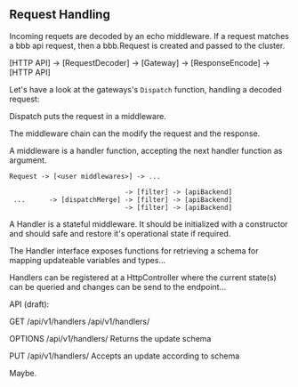 
## Request Handling

Incoming requets are decoded by an echo middleware.
If a request matches a bbb api request, then a
bbb.Request is created and passed to the 
cluster.

  [HTTP API] -> [RequestDecoder] ->
      [Gateway]  -> [ResponseEncode] -> [HTTP API]

Let's have a look at the gateways's `Dispatch` function,
handling a decoded request:

Dispatch puts the request in a middleware.

The middleware chain can the modify the request and
the response.

A middleware is a handler function, accepting the next
handler function as argument.

    Request -> [<user middlewares>] -> ...

                                 -> [filter] -> [apiBackend]
     ...      -> [dispatchMerge] -> [filter] -> [apiBackend]
                                 -> [filter] -> [apiBackend]

A Handler is a stateful middleware.
It should be initialized with a constructor and should
safe and restore it's operational state if required.

The Handler interface exposes functions for retrieving
a schema for mapping updateable variables and types...

Handlers can be registered at a HttpController where
the current state(s) can be queried and
changes can be send to the endpoint...

API (draft):

 GET /api/v1/handlers
     /api/v1/handlers/<myHandler>
     
 OPTIONS /api/v1/handlers/<myHandler>
     Returns the update schema
 
 PUT /api/v1/handlers/<myHandler>
     Accepts an update according to schema

Maybe. 







